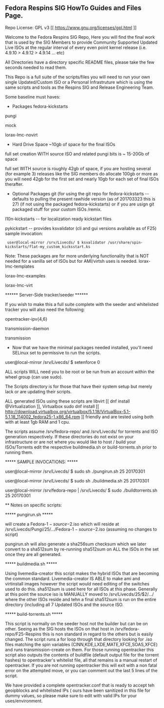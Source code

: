## Fedora Respins SIG HowTo Guides and Files Page.

Repo License: GPL v3 [[ https://www.gnu.org/licenses/gpl.html ]]

Welcome to the Fedora Respins SIG Repo, Here you will find the final work that is used by the SIG Members to provide Community Supported Updated Live ISOs at the regular interval of every even point kernel release  (i.e. 4.9.10 > 4.9.12 > 4.9.14 ... etc)

All Directories have a directory specific README files, please take the few seconds needed to read them.

This Repo is a full suite of the scripts/files you will need to run your own single Updated/Custom ISO or a Personal Infrastruture which is using the same scripts and tools as the Respins SIG and Release Engineering Team.

Some baseline must haves:

* Packages
fedora-kickstarts 

pungi

mock

lorax-lmc-novirt

* Hard Drive Space
~10gb of space for the final ISOs

full set creation WITH source ISO and related pungi bits is ~ 15-20Gb of space

full set WITH source is roughly 42gb of space, if you are hosting several (for example 3) releases like the SIG members do allocate 100gb or more as you will need 42gb for the first set and nearly 10gb for each set of final ISOs therafter.


* Optional Packages
git (for using the git repo for fedora-kickstarts --defaults to pulling the present rawhide version (as of 201703323 this is 27) (if not using the packaged fedora-kickstarts) or if you are usign git packaged stuff for your custom ISOs /remix.

l10n-kickstarts -- for localization ready kickstart files

pykickstart -- provides ksvalidator (cli and gui versions available as of F25) sample invocation:

     user@local-mirror /srv/Livecds/ $ ksvalidator /usr/share/spin-kickstarts/flat-my_custom_kicksstart.ks


Note:  These packages are for more underlying functionality that is NOT needed for a vanilla set of ISOs but for AMI/virtsh uses is needed.
lorax-lmc-templates

lorax-lmc-examples

lorax-lmc-virt


****** Server-Side tracker/seeder ******

If you wish to make this a full suite complete with the seeder and whitelisted tracker you will also need the following:

opentracker-ipv{4,6}

transmission-daemon

transmission


* Now that we have the minimal packages needed installed, you'll need SELinux set to permissive to run the scripts.
   
user@local-mirror /srv/Livecds/ $ setenforce 0 

ALL scripts WILL need you to be root or be run from an account within the wheel group (can use sudo).

The Scripts directory is for those that have their system setup but merely lack or are updating their scripts.

ALL generated ISOs using these scripts are libvirt [[ dnf install @Virtualization ]], Virtualbox sudo dnf install [[ http://download.virtualbox.org/virtualbox/5.1.18/VirtualBox-5.1-5.1.18_114002_fedora25-1.x86_64.rpm  ]] friendly and are tested using both with at least 1gb RAM and 1 cpu.  

The scripts assume /srv/fedora-repo/ and /srv/Livecds/ for torrents and ISO generation respectively.  If these directories do not exist on your infrastructure or are not where you would like to host / build your ISOs/Torrents edit the respective buildmedia.sh or build-torrents.sh prior to running them.


***** SAMPLE INVOCATIONS:  *****

user@local-mirror /srv/Livecds/ $ sudo sh ./pungirun.sh 25 20170301 

user@local-mirror /srv/Livecds/ $ sudo sh ./buildmedia.sh 25 20170301

user@local-mirror /srv/fedora-repo | /srv/Livecds/ $ sudo ./buildtorrents.sh 25 20170301 

** Notes on specific scripts:

 ***** pungirun.sh  ***** 

will create a Fedora-$1-source-$2.iso which will reside at /srv/Livecds/Pungi/25/.../Fedora-$1-source-$2.iso (assuming no changes to script)

pungirun.sh will also generate a sha256sum checksum which we later convert to a sha512sum by re-running sha512sum on ALL the ISOs in the set once they are all generated.

 ***** buildmedia.sh *****
 
Using livemedia-creator this script makes the hybrid ISOs that are becoming the common standard.  Livemedia-creator IS ABLE to make ami and virtinstall images however the script would need editing of the switches used to do this. sha512sum is used here for all ISOs at this phase. Generally at this point the source iso is MANUALLY moved to /srv/Livecds/25/$2/.../ where the other ISOs reside and tehn a final sha512sum is run on the entire directory (including all 7 Updated ISOs and the source ISO. 


 ***** build-torrents.sh *****

This script is normally on the seeder host not the builder but can be on other.  Seeing as the SIG hosts the ISOs on that host in /srv/fedora-repo/F25-Respins this is non standard in regard to the others but is easily changed.  The script runs a for loop through that directory looking for .iso files matching the spin variables (CINN,KDE,LXDE,MATE,XFCE,SOAS,XFCE) and runs transmission-create on them. For those running opentracker this script also outputs the contents of buildfile (default output file for the torrent hashes) to opentracker's whitelist file, all that remains is a manual restart of opentracker.  If you are not running opentracker this will exit with a non fatal error on the attempted move, or you can comment out the last 5 lines of the script.

We have provided a complete opentracker.conf that is ready to accept teh geoipblocks and whitelisted IPs ( ours have been sanitized in this file for dummy values, so please make sure to edit with valid IPs for your uses/environment.

